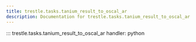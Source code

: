 ```yaml
---
title: trestle.tasks.tanium_result_to_oscal_ar
description: Documentation for trestle.tasks.tanium_result_to_oscal_ar module
---
```


::: trestle.tasks.tanium_result_to_oscal_ar
handler: python
